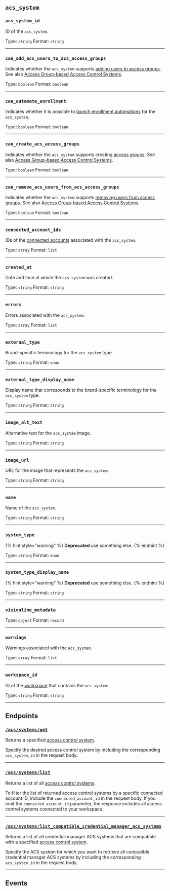 ## `acs_system`

### `acs_system_id`

ID of the `acs_system`.

Type: `string`
Format: `string`

---

### `can_add_acs_users_to_acs_access_groups`

Indicates whether the `acs_system` supports [adding users to access groups](../../../capability-guides/access-systems/assigning-users-to-access-groups#add-an-acs-user-to-an-access-group.md). See also [Access Group-based Access Control Systems](../../../capability-guides/access-systems/understanding-access-control-system-differences#access-group-based-access-control-systems.md).

Type: `boolean`
Format: `boolean`

---

### `can_automate_enrollment`

Indicates whether it is possible to [launch enrollment automations](../../../capability-guides/mobile-access-in-development/issuing-mobile-credentials-from-an-access-control-system#prepare-the-phones-for-a-user-identity-to-start-receiving-mobile-credentials-using-an-enrollment-aut.md) for the `acs_system`.

Type: `boolean`
Format: `boolean`

---

### `can_create_acs_access_groups`

Indicates whether the `acs_system` supports creating [access groups](../../../capability-guides/access-systems/assigning-users-to-access-groups.md). See also [Access Group-based Access Control Systems](../../../capability-guides/access-systems/understanding-access-control-system-differences#access-group-based-access-control-systems.md).

Type: `boolean`
Format: `boolean`

---

### `can_remove_acs_users_from_acs_access_groups`

Indicates whether the `acs_system` supports [removing users from access groups](../../../capability-guides/access-systems/assigning-users-to-access-groups#remove-an-acs-user-from-an-access-group.md). See also [Access Group-based Access Control Systems](../../../capability-guides/access-systems/understanding-access-control-system-differences#access-group-based-access-control-systems.md).

Type: `boolean`
Format: `boolean`

---

### `connected_account_ids`

IDs of the [connected accounts](../../../core-concepts/connected-accounts.md) associated with the `acs_system`.

Type: `array`
Format: `list`

---

### `created_at`

Date and time at which the `acs_system` was created.

Type: `string`
Format: `string`

---

### `errors`

Errors associated with the `acs_system`.

Type: `array`
Format: `list`

---

### `external_type`

Brand-specific terminology for the `acs_system` type.

Type: `string`
Format: `enum`

---

### `external_type_display_name`

Display name that corresponds to the brand-specific terminology for the `acs_system` type.

Type: `string`
Format: `string`

---

### `image_alt_text`

Alternative text for the `acs_system` image.

Type: `string`
Format: `string`

---

### `image_url`

URL for the image that represents the `acs_system`.

Type: `string`
Format: `string`

---

### `name`

Name of the `acs_system`.

Type: `string`
Format: `string`

---

### `system_type`

{% hint style="warning" %}
**Deprecated** use something else.
{% endhint %}

Type: `string`
Format: `enum`

---

### `system_type_display_name`

{% hint style="warning" %}
**Deprecated** use something else.
{% endhint %}

Type: `string`
Format: `string`

---

### `visionline_metadata`

Type: `object`
Format: `record`

---

### `warnings`

Warnings associated with the `acs_system`.

Type: `array`
Format: `list`

---

### `workspace_id`

ID of the [workspace](../../../core-concepts/workspaces.md) that contains the `acs_system`.

Type: `string`
Format: `string`

---

## Endpoints

### [`/acs/systems/get`](.//acs/systems/get.md)

Returns a specified [access control system](../../../capability-guides/access-systems.md).

Specify the desired access control system by including the corresponding `acs_system_id` in the request body.

---

### [`/acs/systems/list`](.//acs/systems/list.md)

Returns a list of all [access control systems](../../../capability-guides/access-systems.md).

To filter the list of returned access control systems by a specific connected account ID, include the 
`connected_account_id` in the request body. If you omit the `connected_account_id` parameter, the 
response includes all access control systems connected to your workspace.

---

### [`/acs/systems/list_compatible_credential_manager_acs_systems`](.//acs/systems/list_compatible_credential_manager_acs_systems.md)

Returns a list of all credential manager ACS systems that are compatible with a specified 
[access control system](../../../capability-guides/access-systems.md).

Specify the ACS system for which you want to retrieve all compatible credential manager ACS 
systems by including the corresponding `acs_system_id` in the request body.

---

## Events